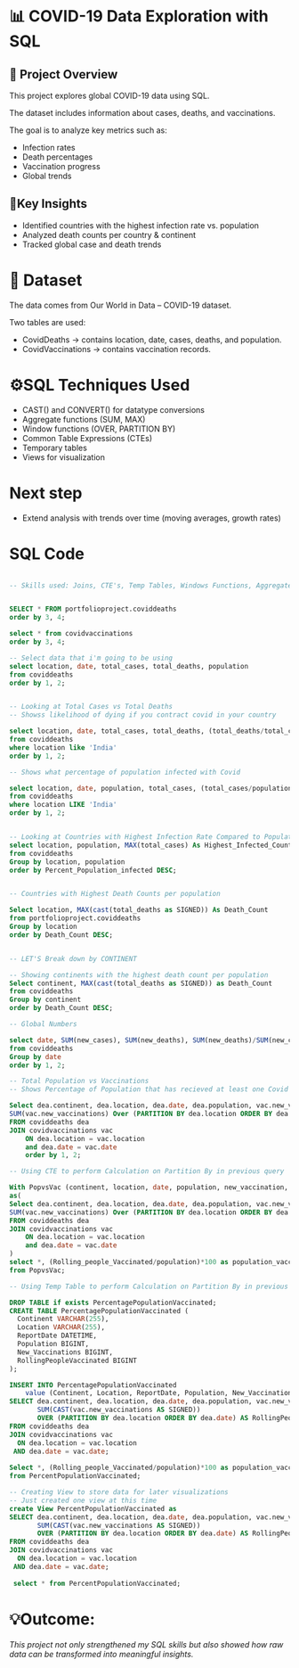 # 📊 COVID-19 Data Exploration with SQL
## 📌 Project Overview

This project explores global COVID-19 data using SQL.

The dataset includes information about cases, deaths, and vaccinations.

The goal is to analyze key metrics such as:

- Infection rates
- Death percentages
- Vaccination progress
- Global trends

## 🔹Key Insights

- Identified countries with the highest infection rate vs. population
- Analyzed death counts per country & continent
- Tracked global case and death trends

# 📂 Dataset
The data comes from Our World in Data – COVID-19 dataset.

Two tables are used:

- CovidDeaths → contains location, date, cases, deaths, and population.
- CovidVaccinations → contains vaccination records.

# ⚙️SQL Techniques Used

- CAST() and CONVERT() for datatype conversions
- Aggregate functions (SUM, MAX)
- Window functions (OVER, PARTITION BY)
- Common Table Expressions (CTEs)
- Temporary tables
- Views for visualization

# Next step
- Extend analysis with trends over time (moving averages, growth rates)

# SQL Code 

```sql

-- Skills used: Joins, CTE's, Temp Tables, Windows Functions, Aggregate Functions, Creating Views, Converting Data Types


SELECT * FROM portfolioproject.coviddeaths
order by 3, 4;

select * from covidvaccinations
order by 3, 4;

-- Select data that i'm going to be using 
select location, date, total_cases, total_deaths, population
from coviddeaths
order by 1, 2;


-- Looking at Total Cases vs Total Deaths
-- Showss likelihood of dying if you contract covid in your country

select location, date, total_cases, total_deaths, (total_deaths/total_cases)*100 As Death_Percentage
from coviddeaths
where location like 'India'
order by 1, 2;

-- Shows what percentage of population infected with Covid

select location, date, population, total_cases, (total_cases/population)*100 As Percent_Population_infected
from coviddeaths
where location LIKE 'India'
order by 1, 2;


-- Looking at Countries with Highest Infection Rate Compared to Population
select location, population, MAX(total_cases) As Highest_Infected_Count, MAX((total_cases/population))*100 AS Percent_Population_infected
from coviddeaths
Group by location, population
order by Percent_Population_infected DESC;


-- Countries with Highest Death Counts per population

Select location, MAX(cast(total_deaths as SIGNED)) As Death_Count
from portfolioproject.coviddeaths
Group by location
order by Death_Count DESC;


-- LET'S Break down by CONTINENT

-- Showing continents with the highest death count per population
Select continent, MAX(cast(total_deaths as SIGNED)) as Death_Count
from coviddeaths
Group by continent
order by Death_Count DESC;

-- Global Numbers

select date, SUM(new_cases), SUM(new_deaths), SUM(new_deaths)/SUM(new_cases)*100 AS Death_Percentage
from coviddeaths
Group by date
order by 1, 2;

-- Total Population vs Vaccinations
-- Shows Percentage of Population that has recieved at least one Covid Vaccine

Select dea.continent, dea.location, dea.date, dea.population, vac.new_vaccinations,
SUM(vac.new_vaccinations) Over (PARTITION BY dea.location ORDER BY dea.location, dea.date) AS Rolling_people_Vaccinated
FROM coviddeaths dea
JOIN covidvaccinations vac
	ON dea.location = vac.location
    and dea.date = vac.date
    order by 1, 2;

-- Using CTE to perform Calculation on Partition By in previous query

With PopvsVac (continent, location, date, population, new_vaccination, Rolling_people_Vaccinated)
as(
Select dea.continent, dea.location, dea.date, dea.population, vac.new_vaccinations,
SUM(vac.new_vaccinations) Over (PARTITION BY dea.location ORDER BY dea.location, dea.date) AS Rolling_people_Vaccinated
FROM coviddeaths dea
JOIN covidvaccinations vac
	ON dea.location = vac.location
    and dea.date = vac.date
)
select *, (Rolling_people_Vaccinated/population)*100 as population_vaccinated_percent
from PopvsVac;

-- Using Temp Table to perform Calculation on Partition By in previous query

DROP TABLE if exists PercentagePopulationVaccinated;
CREATE TABLE PercentagePopulationVaccinated (
  Continent VARCHAR(255),
  Location VARCHAR(255),
  ReportDate DATETIME,
  Population BIGINT,
  New_Vaccinations BIGINT,
  RollingPeopleVaccinated BIGINT
);

INSERT INTO PercentagePopulationVaccinated
    value (Continent, Location, ReportDate, Population, New_Vaccinations, RollingPeopleVaccinated);
SELECT dea.continent, dea.location, dea.date, dea.population, vac.new_vaccinations,
       SUM(CAST(vac.new_vaccinations AS SIGNED))
       OVER (PARTITION BY dea.location ORDER BY dea.date) AS RollingPeopleVaccinated
FROM coviddeaths dea
JOIN covidvaccinations vac
  ON dea.location = vac.location
 AND dea.date = vac.date;
 
Select *, (Rolling_people_Vaccinated/population)*100 as population_vaccinated_percent
from PercentPopulationVaccinated;

-- Creating View to store data for later visualizations
-- Just created one view at this time
create View PercentPopulationVaccinated as 
SELECT dea.continent, dea.location, dea.date, dea.population, vac.new_vaccinations,
       SUM(CAST(vac.new_vaccinations AS SIGNED))
       OVER (PARTITION BY dea.location ORDER BY dea.date) AS RollingPeopleVaccinated
FROM coviddeaths dea
JOIN covidvaccinations vac
  ON dea.location = vac.location
 AND dea.date = vac.date;
 
 select * from PercentPopulationVaccinated;
```

# 💡Outcome: 
*This project not only strengthened my SQL skills but also showed how raw data can be transformed into meaningful insights.*
